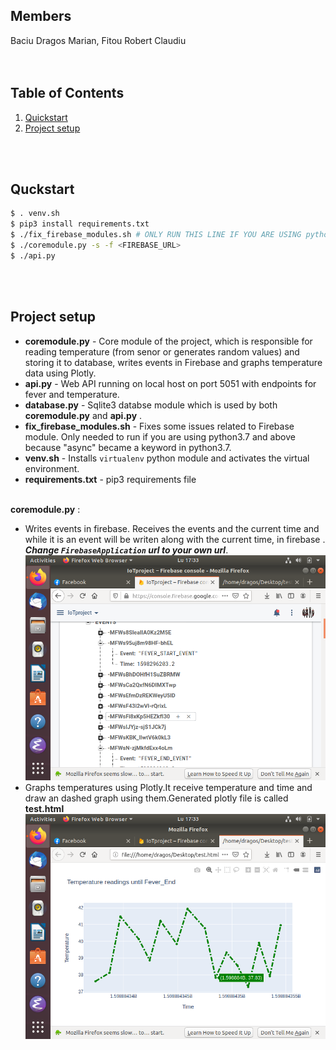 ## Members
Baciu Dragos Marian, Fitou Robert Claudiu
<br><br><br>


## Table of Contents
1. [ Quickstart ](#quickstart)
2. [ Project setup](#proj-setup)

<br><br>

<a name="quickstart"></a>
## Quckstart
```sh
$ . venv.sh
$ pip3 install requirements.txt
$ ./fix_firebase_modules.sh # ONLY RUN THIS LINE IF YOU ARE USING python3.7 AND ABOVE
$ ./coremodule.py -s -f <FIREBASE_URL>
$ ./api.py
```
<br><br>

<a name="proj-setup"></a>
## Project setup
- __coremodule.py__ - Core module of the project, which is responsible for reading temperature (from senor or
    generates random values) and storing it to database, writes events in Firebase and graphs temperature data
    using Plotly.
- __api.py__ - Web API running on local host on port 5051 with endpoints for fever and temperature.
- __database.py__ - Sqlite3 databse module which is used by both __coremodule.py__ and __api.py__ .
- __fix_firebase_modules.sh__ - Fixes some issues related to Firebase module. Only needed to run if you are using
    python3.7 and above because "async" became a keyword in python3.7.
- __venv.sh__ - Installs `virtualenv` python module and activates the virtual environment.
- __requirements.txt__ - pip3 requirements file
<br><br>

**coremodule.py** :

- Writes events in firebase. Receives the events and the current time and while it is an event will be writen along with the current time, in firebase . ***Change `FirebaseApplication` url to your own url***.
![firebase_screenshot](.img/firebase.png "Firebase Screenshot")
- Graphs temperatures using Plotly.It receive temperature and time and draw an dashed graph using them.Generated plotly file is called **test.html**
![plotly_screenshot](.img/plotly.png "Plotly Screenshot")





